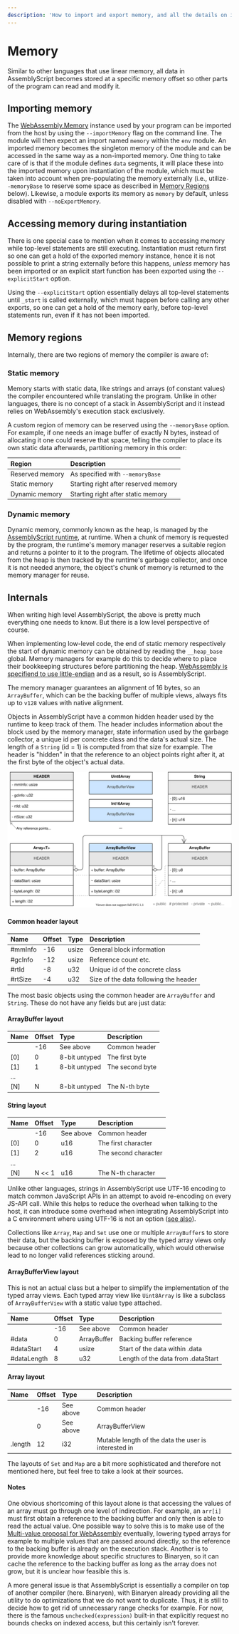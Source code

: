 ```yaml
---
description: 'How to import and export memory, and all the details on its layout.'
---
```


# Memory

Similar to other languages that use linear memory, all data in AssemblyScript becomes stored at a specific memory offset so other parts of the program can read and modify it.

## Importing memory

The [WebAssembly.Memory](https://developer.mozilla.org/en-US/docs/Web/JavaScript/Reference/Global_Objects/WebAssembly/Memory) instance used by your program can be imported from the host by using the `--importMemory` flag on the command line. The module will then expect an import named `memory` within the `env` module. An imported memory becomes the singleton memory of the module and can be accessed in the same way as a non-imported memory. One thing to take care of is that if the module defines `data` segments, it will place these into the imported memory upon instantiation of the module, which must be taken into account when pre-populating the memory externally \(i.e., utilize`--memoryBase` to reserve some space as described in [Memory Regions](memory.md#memory-regions) below\). Likewise, a module exports its memory as `memory` by default, unless disabled with `--noExportMemory`.

## Accessing memory during instantiation

There is one special case to mention when it comes to accessing memory while top-level statements are still executing. Instantiation must return first so one can get a hold of the exported memory instance, hence it is not possible to print a string externally before this happens, _unless_ memory has been imported or an explicit start function has been exported using the `--explicitStart` option.

Using the `--explicitStart` option essentially delays all top-level statements until `_start` is called externally, which must happen before calling any other exports, so one can get a hold of the memory early, before top-level statements run, even if it has not been imported.

## Memory regions

Internally, there are two regions of memory the compiler is aware of:

### Static memory

Memory starts with static data, like strings and arrays \(of constant values\) the compiler encountered while translating the program. Unlike in other languages, there is no concept of a stack in AssemblyScript and it instead relies on WebAssembly's execution stack exclusively.

A custom region of memory can be reserved using the `--memoryBase` option. For example, if one needs an image buffer of exactly N bytes, instead of allocating it one could reserve that space, telling the compiler to place its own static data afterwards, partitioning memory in this order:

| Region | Description |
| :--- | :--- |
| Reserved memory | As specified with `--memoryBase` |
| Static memory | Starting right after reserved memory |
| Dynamic memory | Starting right after static memory |

### Dynamic memory

Dynamic memory, commonly known as the heap, is managed by the [AssemblyScript runtime](runtime.md), at runtime. When a chunk of memory is requested by the program, the runtime's memory manager reserves a suitable region and returns a pointer to it to the program. The lifetime of objects allocated from the heap is then tracked by the runtime's garbage collector, and once it is not needed anymore, the object's chunk of memory is returned to the memory manager for reuse.

## Internals

When writing high level AssemblyScript, the above is pretty much everything one needs to know. But there is a low level perspective of course.

When implementing low-level code, the end of static memory respectively the start of dynamic memory can be obtained by reading the `__heap_base` global. Memory managers for example do this to decide where to place their bookkeeping structures before partitioning the heap. [WebAssembly is specifiend to use little-endian](https://webassembly.github.io/spec/core/syntax/instructions.html#memory-instructions) and as a result, so is AssemblyScript.

The memory manager guarantees an alignment of 16 bytes, so an `ArrayBuffer`, which can be the backing buffer of multiple views, always fits up to `v128` values with native alignment.

Objects in AssemblyScript have a common hidden header used by the runtime to keep track of them. The header includes information about the block used by the memory manager, state information used by the garbage collector, a unique id per concrete class and the data's actual size. The length of a `String` \(id = 1\) is computed from that size for example. The header is "hidden" in that the reference to an object points right after it, at the first byte of the object's actual data.

![Managed object memory layout](../.gitbook/assets/managedobjectlayout.svg)

#### Common header layout

| Name | Offset | Type | Description |
| :--- | :--- | :--- | :--- |
| \#mmInfo | -16 | usize | General block information |
| \#gcInfo | -12 | usize | Reference count etc. |
| \#rtId | -8 | u32 | Unique id of the concrete class |
| \#rtSize | -4 | u32 | Size of the data following the header |

The most basic objects using the common header are `ArrayBuffer` and `String`. These do not have any fields but are just data:

#### ArrayBuffer layout

| Name | Offset | Type | Description |
| :--- | :--- | :--- | :--- |
|  | -16 | See above | Common header |
| \[0\] | 0 | 8-bit untyped | The first byte |
| \[1\] | 1 | 8-bit untyped | The second byte |
| ... |  |  |  |
| \[N\] | N | 8-bit untyped | The N-th byte |

#### String layout

| Name | Offset | Type | Description |
| :--- | :--- | :--- | :--- |
|  | -16 | See above | Common header |
| \[0\] | 0 | u16 | The first character |
| \[1\] | 2 | u16 | The second character |
| ... |  |  |  |
| \[N\] | N &lt;&lt; 1 | u16 | The N-th character |

Unlike other languages, strings in AssemblyScript use UTF-16 encoding to match common JavaScript APIs in an attempt to avoid re-encoding on every JS-API call. While this helps to reduce the overhead when talking to the host, it can introduce some overhead when integrating AssemblyScript into a C environment where using UTF-16 is not an option \([see also](../standard-library/string.md#utf-16-vs-utf-8)\).

Collections like `Array`, `Map` and `Set` use one or multiple `ArrayBuffer`s to store their data, but the backing buffer is exposed by the typed array views only because other collections can grow automatically, which would otherwise lead to no longer valid references sticking around.

#### ArrayBufferView layout

This is not an actual class but a helper to simplify the implementation of the typed array views. Each typed array view like `Uint8Array` is like a subclass of `ArrayBufferView` with a static value type attached.

| Name | Offset | Type | Description |
| :--- | :--- | :--- | :--- |
|  | -16 | See above | Common header |
| \#data | 0 | ArrayBuffer | Backing buffer reference |
| \#dataStart | 4 | usize | Start of the data within .data |
| \#dataLength | 8 | u32 | Length of the data from .dataStart |

#### Array layout

| Name | Offset | Type | Description |
| :--- | :--- | :--- | :--- |
|  | -16 | See above | Common header |
|  | 0 | See above | ArrayBufferView |
| .length | 12 | i32 | Mutable length of the data the user is interested in |

The layouts of `Set` and `Map` are a bit more sophisticated and therefore not mentioned here, but feel free to take a look at their sources.

#### Notes

One obvious shortcoming of this layout alone is that accessing the values of an array must go through one level of indirection. For example, an `arr[i]` must first obtain a reference to the backing buffer and only then is able to read the actual value. One possible way to solve this is to make use of the [Multi-value proposal for WebAssembly](https://github.com/WebAssembly/multi-value) eventually, lowering typed arrays for example to multiple values that are passed around directly, so the reference to the backing buffer is already on the execution stack. Another is to provide more knowledge about specific structures to Binaryen, so it can cache the reference to the backing buffer as long as the array does not grow, but it is unclear how feasible this is.

A more general issue is that AssemblyScript is essentially a compiler on top of another compiler \(here. Binaryen\), with Binaryen already providing all the utility to do optimizations that we do not want to duplicate. Thus, it is still to decide how to get rid of unnecessary range checks for example. For now, there is the famous `unchecked(expression)` built-in that explicitly request no bounds checks on indexed access, but this certainly isn't forever.

